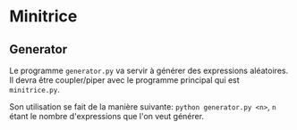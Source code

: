 # Minitrice




## Generator
Le programme ``generator.py`` va servir à générer des expressions aléatoires. Il devra être coupler/piper avec le programme principal qui est ``minitrice.py``.

Son utilisation se fait de la manière suivante: ``python generator.py <n>``, ``n`` étant le nombre d'expressions que l'on veut générer.